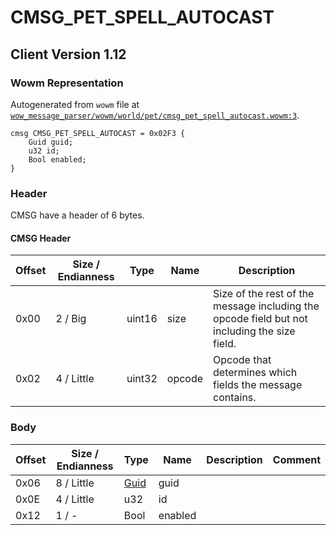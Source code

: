 # CMSG_PET_SPELL_AUTOCAST

## Client Version 1.12

### Wowm Representation

Autogenerated from `wowm` file at [`wow_message_parser/wowm/world/pet/cmsg_pet_spell_autocast.wowm:3`](https://github.com/gtker/wow_messages/tree/main/wow_message_parser/wowm/world/pet/cmsg_pet_spell_autocast.wowm#L3).
```rust,ignore
cmsg CMSG_PET_SPELL_AUTOCAST = 0x02F3 {
    Guid guid;
    u32 id;
    Bool enabled;
}
```
### Header

CMSG have a header of 6 bytes.

#### CMSG Header

| Offset | Size / Endianness | Type   | Name   | Description |
| ------ | ----------------- | ------ | ------ | ----------- |
| 0x00   | 2 / Big           | uint16 | size   | Size of the rest of the message including the opcode field but not including the size field.|
| 0x02   | 4 / Little        | uint32 | opcode | Opcode that determines which fields the message contains.|

### Body

| Offset | Size / Endianness | Type | Name | Description | Comment |
| ------ | ----------------- | ---- | ---- | ----------- | ------- |
| 0x06 | 8 / Little | [Guid](../spec/packed-guid.md) | guid |  |  |
| 0x0E | 4 / Little | u32 | id |  |  |
| 0x12 | 1 / - | Bool | enabled |  |  |

